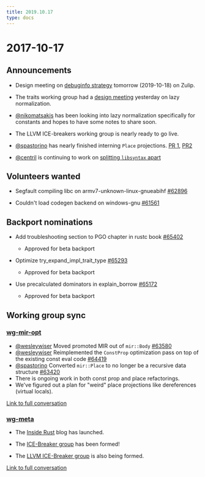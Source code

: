 ```yaml
---
title: 2019.10.17
type: docs
---
```


# 2017-10-17

## Announcements

- Design meeting on [debuginfo strategy](https://github.com/rust-lang/compiler-team/issues/186) tomorrow (2019-10-18) on Zulip.

- The traits working group had a [design meeting](https://github.com/rust-lang/wg-traits/tree/master/minutes) yesterday on lazy normalization.

- [@nikomatsakis] has been looking into lazy normalization specifically for constants and hopes to have some notes to share soon.

- The LLVM ICE-breakers working group is nearly ready to go live.

- [@spastorino] has nearly finished interning `Place` projections. [PR 1](https://github.com/rust-lang/rust/pull/65197), [PR2](https://github.com/rust-lang/rust/pull/65315)

- [@centril] is continuing to work on [splitting `libsyntax` apart](https://github.com/rust-lang/rust/pull/65324)

## Volunteers wanted

- Segfault compiling libc on armv7-unknown-linux-gnueabihf [#62896](https://github.com/rust-lang/rust/issues/62896)

- Couldn't load codegen backend on windows-gnu [#61561](https://github.com/rust-lang/rust/issues/61561)

## Backport nominations

- Add troubleshooting section to PGO chapter in rustc book [#65402](https://github.com/rust-lang/rust/pull/65402)
  - Approved for beta backport

- Optimize try_expand_impl_trait_type [#65293](https://github.com/rust-lang/rust/pull/65293)
  - Approved for beta backport

- Use precalculated dominators in explain_borrow [#65172](https://github.com/rust-lang/rust/pull/65172)
  - Approved for beta backport

## Working group sync

### [wg-mir-opt](https://rust-lang.github.io/compiler-team/working-groups/mir-opt/)

- [@wesleywiser] Moved promoted MIR out of `mir::Body` [#63580](https://github.com/rust-lang/rust/pull/63580)
- [@wesleywiser] Reimplemented the `ConstProp` optimization pass on top of the existing const eval code [#64419](https://github.com/rust-lang/rust/pull/64419)
- [@spastorino] Converted `mir::Place` to no longer be a recursive data structure [#63420](https://github.com/rust-lang/rust/pull/63420)
- There is ongoing work in both const prop and place refactorings.
- We've figured out a plan for "weird" place projections like dereferences (virtual locals).

[Link to full conversation](https://rust-lang.zulipchat.com/#narrow/stream/131828-t-compiler/topic/weekly.20meeting.202019-10-17.20.2354818/near/178389131)

### [wg-meta](https://rust-lang.github.io/compiler-team/working-groups/meta/)

- The [Inside Rust](https://blog.rust-lang.org/inside-rust/index.html) blog has launched.

- The [ICE-Breaker group](https://rust-lang.github.io/rustc-dev-guide/ice-breaker/about.html) has been formed!

- The [LLVM ICE-Breaker group](https://rust-lang.github.io/rustc-dev-guide/ice-breaker/llvm.html) is also being formed.

[Link to full conversation](https://rust-lang.zulipchat.com/#narrow/stream/131828-t-compiler/topic/weekly.20meeting.202019-10-17.20.2354818/near/178389266)

[@nikomatsakis]: https://github.com/nikomatsakis
[@spastorino]: https://github.com/spastorino
[@centril]: https://github.com/centril
[@wesleywiser]: https://github.com/wesleywiser
